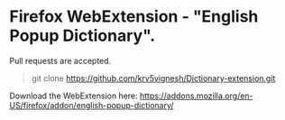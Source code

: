 # Firefox WebExtension - "English Popup Dictionary".


Pull requests are accepted.
> git clone https://github.com/krv5vignesh/Dictionary-extension.git


Download the WebExtension here:
https://addons.mozilla.org/en-US/firefox/addon/english-popup-dictionary/
